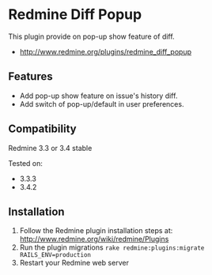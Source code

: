 # Redmine Diff Popup

This plugin provide on pop-up show feature of diff.

* http://www.redmine.org/plugins/redmine_diff_popup

## Features

* Add pop-up show feature on issue's history diff.
* Add switch of pop-up/default in user preferences.

## Compatibility

Redmine 3.3 or 3.4 stable

Tested on:
* 3.3.3
* 3.4.2

## Installation

1. Follow the Redmine plugin installation steps at: http://www.redmine.org/wiki/redmine/Plugins
2. Run the plugin migrations `rake redmine:plugins:migrate RAILS_ENV=production`
3. Restart your Redmine web server
